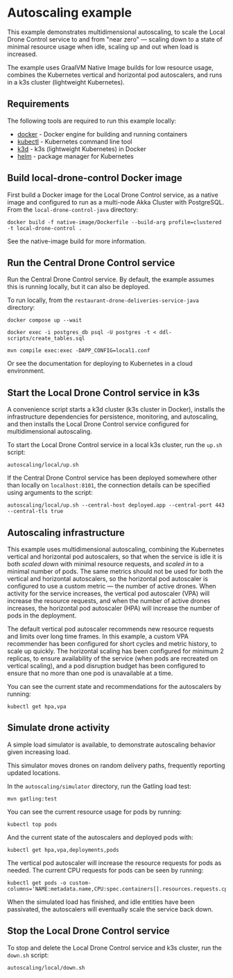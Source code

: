 # Autoscaling example

This example demonstrates multidimensional autoscaling, to scale the Local Drone Control service to
and from "near zero" — scaling down to a state of minimal resource usage when idle, scaling up and
out when load is increased.

The example uses GraalVM Native Image builds for low resource usage, combines the Kubernetes
vertical and horizontal pod autoscalers, and runs in a k3s cluster (lightweight Kubernetes).


## Requirements

The following tools are required to run this example locally:

- [docker](https://www.docker.com) - Docker engine for building and running containers
- [kubectl](https://kubernetes.io/docs/reference/kubectl) - Kubernetes command line tool
- [k3d](https://k3d.io) - k3s (lightweight Kubernetes) in Docker
- [helm](https://helm.sh) - package manager for Kubernetes


## Build local-drone-control Docker image

First build a Docker image for the Local Drone Control service, as a native image and configured to
run as a multi-node Akka Cluster with PostgreSQL. From the `local-drone-control-java` directory:

```
docker build -f native-image/Dockerfile --build-arg profile=clustered -t local-drone-control .
```

See the native-image build for more information.


## Run the Central Drone Control service

Run the Central Drone Control service. By default, the example assumes this is running locally, but
it can also be deployed.

To run locally, from the `restaurant-drone-deliveries-service-java` directory:

```
docker compose up --wait

docker exec -i postgres_db psql -U postgres -t < ddl-scripts/create_tables.sql

mvn compile exec:exec -DAPP_CONFIG=local1.conf
```

Or see the documentation for deploying to Kubernetes in a cloud environment.


## Start the Local Drone Control service in k3s

A convenience script starts a k3d cluster (k3s cluster in Docker), installs the infrastructure
dependencies for persistence, monitoring, and autoscaling, and then installs the Local Drone
Control service configured for multidimensional autoscaling.

To start the Local Drone Control service in a local k3s cluster, run the `up.sh` script:

```
autoscaling/local/up.sh
```

If the Central Drone Control service has been deployed somewhere other than locally on
`localhost:8101`, the connection details can be specified using arguments to the script:

```
autoscaling/local/up.sh --central-host deployed.app --central-port 443 --central-tls true
```


## Autoscaling infrastructure

This example uses multidimensional autoscaling, combining the Kubernetes vertical and horizontal
pod autoscalers, so that when the service is idle it is both _scaled down_ with minimal resource
requests, and _scaled in_ to a minimal number of pods. The same metrics should not be used for both
the vertical and horizontal autoscalers, so the horizontal pod autoscaler is configured to use a
custom metric — the number of active drones. When activity for the service increases, the vertical
pod autoscaler (VPA) will increase the resource requests, and when the number of active drones
increases, the horizontal pod autoscaler (HPA) will increase the number of pods in the deployment.

The default vertical pod autoscaler recommends new resource requests and limits over long time
frames. In this example, a custom VPA recommender has been configured for short cycles and metric
history, to scale up quickly. The horizontal scaling has been configured for minimum 2 replicas, to
ensure availability of the service (when pods are recreated on vertical scaling), and a pod
disruption budget has been configured to ensure that no more than one pod is unavailable at a time.

You can see the current state and recommendations for the autoscalers by running:

```
kubectl get hpa,vpa
```


## Simulate drone activity

A simple load simulator is available, to demonstrate autoscaling behavior given increasing load.

This simulator moves drones on random delivery paths, frequently reporting updated locations.

In the `autoscaling/simulator` directory, run the Gatling load test:

```
mvn gatling:test
```

You can see the current resource usage for pods by running:

```
kubectl top pods
```

And the current state of the autoscalers and deployed pods with:

```
kubectl get hpa,vpa,deployments,pods
```

The vertical pod autoscaler will increase the resource requests for pods as needed. The current CPU
requests for pods can be seen by running:

```
kubectl get pods -o custom-columns='NAME:metadata.name,CPU:spec.containers[].resources.requests.cpu'
```

When the simulated load has finished, and idle entities have been passivated, the autoscalers will
eventually scale the service back down.


## Stop the Local Drone Control service

To stop and delete the Local Drone Control service and k3s cluster, run the `down.sh` script:

```
autoscaling/local/down.sh
```
